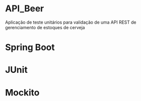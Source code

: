 # API_Beer

Aplicação de teste unitários para validação de uma API REST de gerenciamento de estoques de cerveja

# Spring Boot
# JUnit
# Mockito


 
